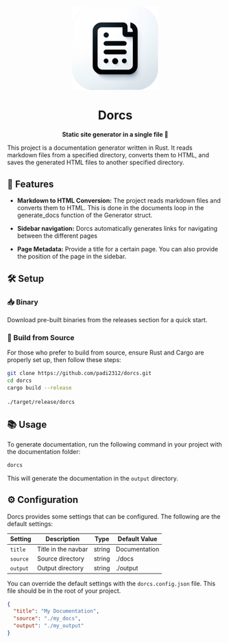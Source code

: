 <p align="center">
  <img src="./docs/dorcs_logo.png" alt="Dorcs Logo" width="200">
</p>

<h1 align="center">Dorcs</h1>

<p align="center">
  <strong>Static site generator in a single file 📄</strong>
</p>

This project is a documentation generator written in Rust. It reads markdown files from a specified directory, converts them to HTML, and saves the generated HTML files to another specified directory.

## 🚀 Features

- **Markdown to HTML Conversion:** The project reads markdown files and converts them to HTML. This is done in the documents loop in the generate_docs function of the Generator struct.

- **Sidebar navigation:** Dorcs automatically generates links for navigating between the different pages

- **Page Metadata:** Provide a title for a certain page. You can also provide the position of the page in the sidebar.

## 🛠️ Setup

### 📥 Binary

Download pre-built binaries from the releases section for a quick start.

### 🔨 Build from Source

For those who prefer to build from source, ensure Rust and Cargo are properly set up, then follow these steps:

```sh
git clone https://github.com/padi2312/dorcs.git
cd dorcs
cargo build --release

./target/release/dorcs
```

## 📚 Usage

To generate documentation, run the following command in your project with the documentation folder:

```sh
dorcs
```

This will generate the documentation in the `output` directory.


## ⚙️ Configuration

Dorcs provides some settings that can be configured. The following are the default settings:

| Setting  | Description         | Type   | Default Value |
| -------- | ------------------- | ------ | ------------- |
| `title`  | Title in the navbar | string | Documentation |
| `source` | Source directory    | string | ./docs        |
| `output` | Output directory    | string | ./output      |


You can override the default settings with the `dorcs.config.json` file. This file should be in the root of your project.

```json
{
  "title": "My Documentation",
  "source": "./my_docs",
  "output": "./my_output"
}
```

